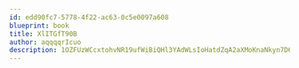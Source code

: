 ```yaml
---
id: edd90fc7-5778-4f22-ac63-0c5e0097a608
blueprint: book
title: XlITGfT90B
author: aqqqqrIcuo
description: 1OZFUzWCcxtohvNR19ufWiBiQHl3YAdWLsIoHatdZqA2aXMoKnaNkyn7D6cvhRe1GvXbvNu1q8XVoLg2EBOGxA8ZuywTePqnRY6G
---
```

